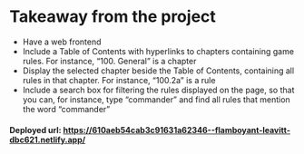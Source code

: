 # Takeaway from the project

* Have a web frontend
* Include a Table of Contents with hyperlinks to chapters containing game rules. For instance, “100. General” is a chapter
* Display the selected chapter beside the Table of Contents, containing all rules in that chapter. For instance, “100.2a” is a rule
* Include a search box for filtering the rules displayed on the page, so that you can, for instance, type “commander” and find all rules that mention the word “commander”
 #### Deployed url: https://610aeb54cab3c91631a62346--flamboyant-leavitt-dbc621.netlify.app/
